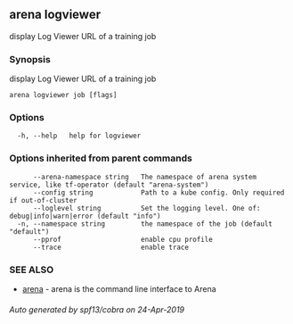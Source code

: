 ## arena logviewer

display Log Viewer URL of a training job

### Synopsis

display Log Viewer URL of a training job

```
arena logviewer job [flags]
```

### Options

```
  -h, --help   help for logviewer
```

### Options inherited from parent commands

```
      --arena-namespace string   The namespace of arena system service, like tf-operator (default "arena-system")
      --config string            Path to a kube config. Only required if out-of-cluster
      --loglevel string          Set the logging level. One of: debug|info|warn|error (default "info")
  -n, --namespace string         the namespace of the job (default "default")
      --pprof                    enable cpu profile
      --trace                    enable trace
```

### SEE ALSO

* [arena](arena.md)	 - arena is the command line interface to Arena

###### Auto generated by spf13/cobra on 24-Apr-2019
